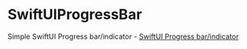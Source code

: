 # SwiftUIProgressBar
Simple SwiftUI Progress bar/indicator - [SwiftUI Progress bar/indicator](https://programmingwithswift.com/swiftui-progress-bar-indicator/
)
